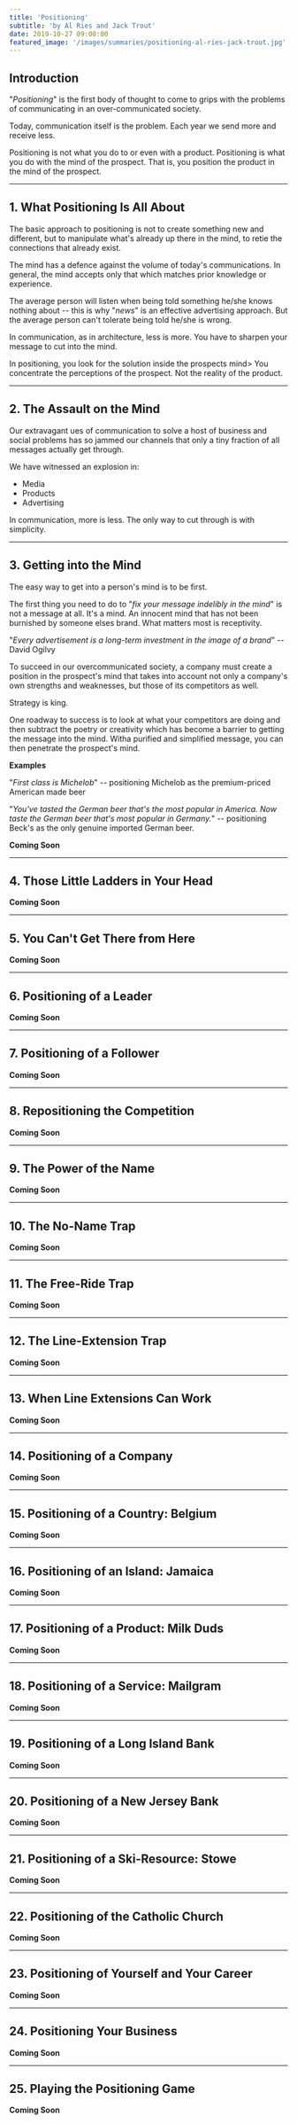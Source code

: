 ```yaml
---
title: 'Positioning'
subtitle: 'by Al Ries and Jack Trout'
date: 2019-10-27 09:00:00
featured_image: '/images/summaries/positioning-al-ries-jack-trout.jpg'
---
```


## Introduction

"*Positioning*" is the first body of thought to come to grips with the problems of communicating in an over-communicated society.

Today, communication itself is the problem. Each year we send more and receive less.

Positioning is not what you do to or even with a product. Positioning is what you do with the mind of the prospect. That is, you position the product in the mind of the prospect.

---

## 1. What Positioning Is All About

The basic approach to positioning is not to create something new and different, but to manipulate what's already up there in the mind, to retie the connections that already exist.

The mind has a defence against the volume of today's communications. In general, the mind accepts only that which matches prior knowledge or experience.

The average person will listen when being told something he/she knows nothing about -- this is why "*news*" is an effective advertising approach. But the average person can't tolerate being told he/she is wrong.

In communication, as in architecture, less is more. You have to sharpen your message to cut into the mind.

In positioning, you look for the solution inside the prospects mind> You concentrate the perceptions of the prospect. Not the reality of the product.

---

## 2. The Assault on the Mind

Our extravagant ues of communication to solve a host of business and social problems has so jammed our channels that only a tiny fraction of all messages actually get through.

We have witnessed an explosion in:
* Media
* Products
* Advertising

In communication, more is less. The only way to cut through is with simplicity.

---

## 3. Getting into the Mind

The easy way to get into a person's mind is to be first.

The first thing you need to do to "*fix your message indelibly in the mind*" is not a message at all. It's a mind. An innocent mind that has not been burnished by someone elses brand. What matters most is receptivity.

"*Every advertisement is a long-term investment in the image of a brand*" -- David Ogilvy

To succeed in our overcommunicated society, a company must create a position in the prospect's mind that takes into account not only a company's own strengths and weaknesses, but those of its competitors as well.

Strategy is king.

One roadway to success is to look at what your competitors are doing and then subtract the poetry or creativity which has become a barrier to getting the message into the mind. Witha  purified and simplified message, you can then penetrate the prospect's mind.

**Examples**

"*First class is Michelob*" -- positioning Michelob as the premium-priced American made beer

"*You've tasted the German beer that's the most popular in America. Now taste the German beer that's most popular in Germany.*" -- positioning Beck's as the only genuine imported German beer.

**Coming Soon**

---

## 4. Those Little Ladders in Your Head

**Coming Soon**

---

## 5. You Can't Get There from Here

**Coming Soon**

---

## 6. Positioning of a Leader

**Coming Soon**

---

## 7. Positioning of a Follower

**Coming Soon**

---

## 8. Repositioning the Competition

**Coming Soon**

---

## 9. The Power of the Name

**Coming Soon**

---

## 10. The No-Name Trap

**Coming Soon**

---

## 11. The Free-Ride Trap

**Coming Soon**

---

## 12. The Line-Extension Trap

**Coming Soon**

---

## 13. When Line Extensions Can Work

**Coming Soon**

---

## 14. Positioning of a Company

**Coming Soon**

---

## 15. Positioning of a Country: Belgium

**Coming Soon**

---

## 16. Positioning of an Island: Jamaica

**Coming Soon**

---

## 17. Positioning of a Product: Milk Duds

**Coming Soon**

---

## 18. Positioning of a Service: Mailgram

**Coming Soon**

---

## 19. Positioning of a Long Island Bank

**Coming Soon**

---

## 20. Positioning of a New Jersey Bank

**Coming Soon**

---

## 21. Positioning of a Ski-Resource: Stowe

**Coming Soon**

---


## 22. Positioning of the Catholic Church

**Coming Soon**

---

## 23. Positioning of Yourself and Your Career

**Coming Soon**

---

## 24. Positioning Your Business

**Coming Soon**

---

## 25. Playing the Positioning Game

**Coming Soon**

